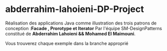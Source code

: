 # abderrahim-lahoieni-DP-Project
Réalisation des applications Java comme illustration des trois patrons de conception :**Facade , Prorotype et Iterator** Par l'équipe SM-DesignPatterns constitué de **Abderrahim Lahoieni && Mohamed El Maimouni**.

Vous trouverez chaque exemple dans la branche approprié
